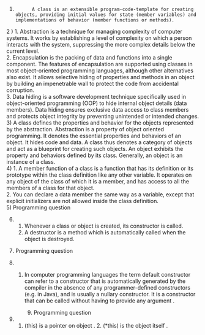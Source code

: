 1)           A class is an extensible program-code-template for creating objects, providing initial values for state (member variables) and implementations of behavior (member functions or methods).

2 )  1. Abstraction is a technique for managing complexity of computer systems. It works by establishing a level of complexity on which a person interacts with the system, suppressing the more complex details below the current level.   
       2. Encapsulation is the packing of data and functions into a single component. The features of encapsulation are supported using classes in most object-oriented programming languages, although other alternatives also exist. It allows selective hiding of properties and methods in an object by building an impenetrable wall to protect the code from accidental corruption.                                                                                            
      3. Data hiding is a software development technique specifically used in object-oriented programming (OOP) to hide internal object details (data members). Data hiding ensures exclusive data access to class members and protects object integrity by preventing unintended or intended changes.                                                         
3)  A class defines the properties and behavior for the objects represented by the abstraction. Abstraction is a property of object oriented programming. It denotes the essential properties and behaviors of an object. It hides code and data. A class thus denotes a category of objects and act as a blueprint for creating such objects. An object exhibits the property and behaviors defined by its class. Generally, an object is an instance of a class.                  
4) 1. A member function of a class is a function that has its definition or its prototype within the class definition like any other variable. It operates on any object of the class of which it is a member, and has access to all the members of a class for that object.                                                                                      
    2. You can declare a data member the same way as a variable, except that explicit initializers are not allowed inside the class definition.                                                                                                 
5) Programming question 

6) 1. Whenever a class or object is created, its constructor is called.                                                         
    2. A destructor  is a method which is automatically called when the object is destroyed.
    
7) Programming question            

8) 1. In computer programming languages the term default constructor can refer to a constructor that is automatically generated by the compiler in the absence of any programmer-defined constructors (e.g. in Java), and is usually a nullary constructor.
It is a constructor that can be called without having to provide any argument .

		9) Programming question 
		
10) 1. (this) is a pointer on object .    2. (*this) is the object itself .
